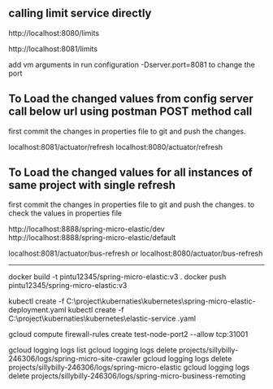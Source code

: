 calling limit service directly
--------------------------------

http://localhost:8080/limits

http://localhost:8081/limits

add vm arguments in run configuration -Dserver.port=8081  to change the port

To Load the changed values from config server call below url using postman POST method call
-------------------------------------------------------------------------------------------- 
first commit the changes in properties file to git and push the changes.

localhost:8081/actuator/refresh
localhost:8080/actuator/refresh

To Load the changed values for all instances of same project with single refresh
---------------------------------------------------------------------------------
first commit the changes in properties file to git and push the changes.
to check the values in properties file 

http://localhost:8888/spring-micro-elastic/dev    
http://localhost:8888/spring-micro-elastic/default


localhost:8081/actuator/bus-refresh    or    localhost:8080/actuator/bus-refresh


--------------------------------------------------------------------------------------
docker build -t  pintu12345/spring-micro-elastic:v3 . 
docker push pintu12345/spring-micro-elastic:v3

kubectl create -f C:\project\kubernaties\kubernetes\spring-micro-elastic-deployment.yaml
kubectl create -f C:\project\kubernaties\kubernetes\elastic-service .yaml

gcloud compute firewall-rules create test-node-port2 --allow tcp:31001



gcloud logging logs list
gcloud logging logs delete  projects/sillybilly-246306/logs/spring-micro-site-crawler
gcloud logging logs delete  projects/sillybilly-246306/logs/spring-micro-elastic
gcloud logging logs delete  projects/sillybilly-246306/logs/spring-micro-business-remoting







